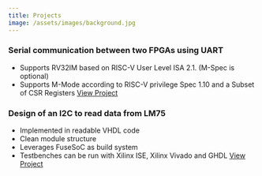 ```yaml
---
title: Projects
image: /assets/images/background.jpg
---
```


### Serial communication between two FPGAs using UART
* Supports RV32IM based on RISC-V User Level  ISA 2.1. (M-Spec is optional)
* Supports M-Mode according to RISC-V privilege Spec 1.10 and a Subset of CSR Registers
[View Project](https://github.com/ThomasHornschuh/elua)

### Design of an I2C to read data from LM75
* Implemented  in  readable VHDL code
* Clean module structure
* Leverages FuseSoC as build system
* Testbenches can be run with Xilinx ISE, Xilinx Vivado and GHDL
[View Project](https://github.com/ThomasHornschuh/elua)


